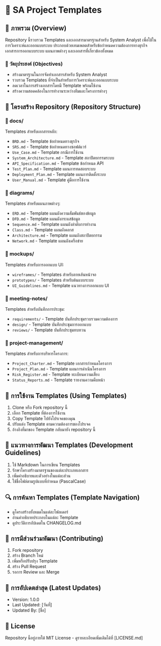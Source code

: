 # 📑 SA Project Templates

## 📖 ภาพรวม (Overview)
Repository นี้รวบรวม Templates และเอกสารมาตรฐานสำหรับ System Analyst เพื่อใช้ในการวิเคราะห์และออกแบบระบบ ประกอบด้วยเทมเพลตสำหรับข้อกำหนดความต้องการทางธุรกิจ เอกสารการออกแบบระบบ แผนภาพต่างๆ และเอกสารที่เกี่ยวข้องทั้งหมด

### 🎯 วัตถุประสงค์ (Objectives)
- สร้างมาตรฐานในการจัดทำเอกสารสำหรับ System Analyst
- รวบรวม Templates ที่จำเป็นสำหรับการวิเคราะห์และออกแบบระบบ
- ลดเวลาในการสร้างเอกสารโดยมี Template พร้อมใช้งาน
- สร้างความสอดคล้องในการทำงานระหว่างทีมและโครงการต่างๆ

## 📂 โครงสร้าง Repository (Repository Structure)

### 📁 docs/
Templates สำหรับเอกสารหลัก:
- `BRD.md` - Template ข้อกำหนดทางธุรกิจ
- `SRS.md` - Template ข้อกำหนดทางซอฟต์แวร์
- `Use_Case.md` - Template กรณีการใช้งาน
- `System_Architecture.md` - Template สถาปัตยกรรมระบบ
- `API_Specification.md` - Template ข้อกำหนด API
- `Test_Plan.md` - Template แผนการทดสอบระบบ
- `Deployment_Plan.md` - Template แผนการติดตั้งระบบ
- `User_Manual.md` - Template คู่มือการใช้งาน

### 📁 diagrams/
Templates สำหรับแผนภาพต่างๆ:
- `ERD.md` - Template แผนผังความสัมพันธ์ของข้อมูล
- `DFD.md` - Template แผนผังกระแสข้อมูล
- `Sequence.md` - Template แผนผังลำดับการทำงาน
- `Class.md` - Template แผนผังคลาส
- `Architecture.md` - Template แผนผังสถาปัตยกรรม
- `Network.md` - Template แผนผังเครือข่าย

### 📁 mockups/
Templates สำหรับการออกแบบ UI:
- `wireframes/` - Templates สำหรับลายเส้นหน้าจอ
- `prototypes/` - Templates สำหรับต้นแบบระบบ
- `UI_Guidelines.md` - Template แนวทางการออกแบบ UI

### 📁 meeting-notes/
Templates สำหรับบันทึกการประชุม:
- `requirements/` - Template บันทึกประชุมรวบรวมความต้องการ
- `design/` - Template บันทึกประชุมการออกแบบ
- `reviews/` - Template บันทึกประชุมทบทวน

### 📁 project-management/
Templates สำหรับการบริหารโครงการ:
- `Project_Charter.md` - Template เอกสารกำหนดโครงการ
- `Project_Plan.md` - Template แผนการดำเนินโครงการ
- `Risk_Register.md` - Template ทะเบียนความเสี่ยง
- `Status_Reports.md` - Template รายงานความคืบหน้า

## 🔄 การใช้งาน Templates (Using Templates)
1. Clone หรือ Fork repository นี้
2. เลือก Template ที่ต้องการใช้งาน
3. Copy Template ไปยังโปรเจคของคุณ
4. ปรับแต่ง Template ตามความต้องการของโปรเจค
5. อ้างอิงที่มาของ Template กลับมายัง repository นี้

## 📝 แนวทางการพัฒนา Templates (Development Guidelines)
1. ใช้ Markdown ในการเขียน Templates
2. รักษาโครงสร้างมาตรฐานของแต่ละประเภทเอกสาร
3. เพิ่มคำอธิบายและตัวอย่างในแต่ละส่วน
4. ใช้ชื่อไฟล์ตามรูปแบบที่กำหนด (PascalCase)

## 🔍 การค้นหา Templates (Template Navigation)
- ดูโครงสร้างทั้งหมดในแต่ละโฟลเดอร์
- อ่านคำอธิบายประกอบในแต่ละ Template
- ดูประวัติการอัปเดตใน CHANGELOG.md

## 👥 การมีส่วนร่วมพัฒนา (Contributing)
1. Fork repository
2. สร้าง Branch ใหม่
3. เพิ่มหรือปรับปรุง Template
4. สร้าง Pull Request
5. รอการ Review และ Merge

## 📅 การอัปเดตล่าสุด (Latest Updates)
- Version: 1.0.0
- Last Updated: [วันที่]
- Updated By: [ชื่อ]

## 📄 License
Repository นี้อยู่ภายใต้ MIT License - ดูรายละเอียดเพิ่มเติมได้ที่ [LICENSE.md]